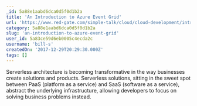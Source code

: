 ```yaml
---
_id: 5a88e1aabd6dca0d5f0d1b2a
title: 'An Introduction to Azure Event Grid'
url: 'https://www.red-gate.com/simple-talk/cloud/cloud-development/introduction-azure-event-grid/'
category: 5a88e1aabd6dca0d5f0d1b2a
slug: 'an-introduction-to-azure-event-grid'
user_id: 5a83ce59d6eb0005c4ecda2c
username: 'bill-s'
createdOn: '2017-12-29T20:29:30.000Z'
tags: []
---
```


Serverless architecture is becoming transformative in the way businesses create solutions and products. Serverless solutions, sitting in the sweet spot between PaaS (platform as a service) and SaaS (software as a service), abstract the underlying infrastructure, allowing developers to focus on solving business problems instead. 
